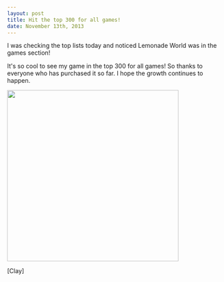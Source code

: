 ```yaml
---
layout: post
title: Hit the top 300 for all games!
date: November 13th, 2013
---
```


I was checking the top lists today and noticed Lemonade World was in the games section!

It's so cool to see my game in the top 300 for all games! So thanks to everyone who has purchased it so far. I hope the growth continues to happen.

<img src="{{ site_url }}/img/top_games.png" height=400 />

[Clay]